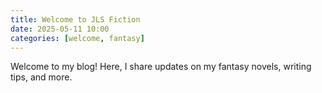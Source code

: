 ```yaml
---
title: Welcome to JLS Fiction
date: 2025-05-11 10:00
categories: [welcome, fantasy]
---
```

Welcome to my blog! Here, I share updates on my fantasy novels, writing tips, and more.